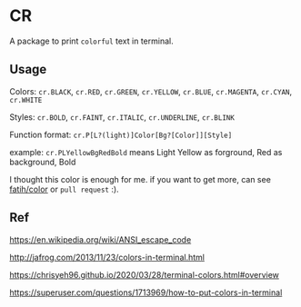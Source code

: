 # CR

A package to print `colorful` text in terminal.

## Usage

Colors: `cr.BLACK`, `cr.RED`, `cr.GREEN`, `cr.YELLOW`, `cr.BLUE`, `cr.MAGENTA`, `cr.CYAN`, `cr.WHITE`

Styles: `cr.BOLD`, `cr.FAINT`, `cr.ITALIC`, `cr.UNDERLINE`, `cr.BLINK`

Function format:
`cr.P[L?(light)]Color[Bg?[Color]][Style]`

example: `cr.PLYellowBgRedBold` means Light Yellow as forground, Red as background, Bold

I thought this color is enough for me. if you want to get more, can see [fatih/color](https://github.com/fatih/color) or `pull request` :).

## Ref
https://en.wikipedia.org/wiki/ANSI_escape_code

http://jafrog.com/2013/11/23/colors-in-terminal.html

https://chrisyeh96.github.io/2020/03/28/terminal-colors.html#overview

https://superuser.com/questions/1713969/how-to-put-colors-in-terminal
